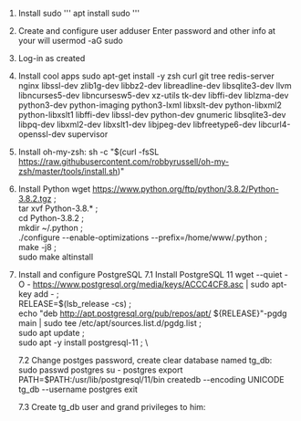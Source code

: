 1. Install sudo
    '''
    apt install sudo
    '''
2. Create and configure user
    adduser <username>
        Enter password and other info at your will
    usermod -aG sudo <username>

3. Log-in as created <username>

4. Install cool apps
    sudo apt-get install -y zsh curl git tree redis-server nginx  libssl-dev zlib1g-dev libbz2-dev libreadline-dev libsqlite3-dev llvm libncurses5-dev libncursesw5-dev xz-utils tk-dev libffi-dev liblzma-dev python3-dev python-imaging python3-lxml libxslt-dev python-libxml2 python-libxslt1 libffi-dev libssl-dev python-dev gnumeric libsqlite3-dev libpq-dev libxml2-dev libxslt1-dev libjpeg-dev libfreetype6-dev libcurl4-openssl-dev supervisor

5. Install oh-my-zsh:
    sh -c "$(curl -fsSL https://raw.githubusercontent.com/robbyrussell/oh-my-zsh/master/tools/install.sh)"

6. Install Python
    wget https://www.python.org/ftp/python/3.8.2/Python-3.8.2.tgz ; \
    tar xvf Python-3.8.* ; \
    cd Python-3.8.2 ; \
    mkdir ~/.python ; \
    ./configure --enable-optimizations --prefix=/home/www/.python ; \
    make -j8 ; \
    sudo make altinstall

7. Install and configure PostgreSQL
    7.1 Install PostgreSQL 11
        wget --quiet -O - https://www.postgresql.org/media/keys/ACCC4CF8.asc | sudo apt-key add - ; \
        RELEASE=$(lsb_release -cs) ; \
        echo "deb http://apt.postgresql.org/pub/repos/apt/ ${RELEASE}"-pgdg main | sudo tee  /etc/apt/sources.list.d/pgdg.list ; \
        sudo apt update ; \
        sudo apt -y install postgresql-11 ; \

    7.2 Change postges password, create clear database named tg_db:
        sudo passwd postgres
        su - postgres
        export PATH=$PATH:/usr/lib/postgresql/11/bin
        createdb --encoding UNICODE tg_db --username postgres
        exit

    7.3 Create tg_db user and grand privileges to him:
        
